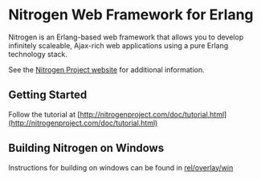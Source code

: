 # Nitrogen Web Framework for Erlang

Nitrogen is an Erlang-based web framework that allows you to develop
infinitely scaleable, Ajax-rich web applications using a pure Erlang 
technology stack.

See the [Nitrogen Project website](http://nitrogenproject.com) for
additional information.

## Getting Started

Follow the tutorial at
[http://nitrogenproject.com/doc/tutorial.html](http://nitrogenproject.com/doc/tutorial.html)

## Building Nitrogen on Windows

Instructions for building on windows can be found in [rel/overlay/win](https://github.com/nitrogen/nitrogen/blob/master/rel/overlay/win/README.md)
